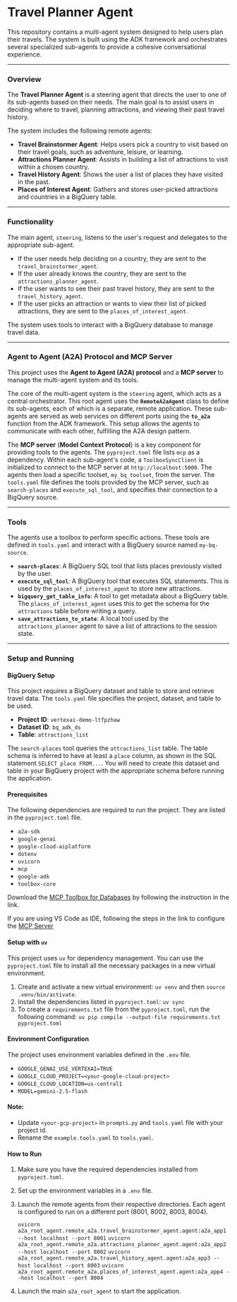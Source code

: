 # Travel Planner Agent

This repository contains a multi-agent system designed to help users plan their travels. The system is built using the ADK framework and orchestrates several specialized sub-agents to provide a cohesive conversational experience.

***

### Overview

The **Travel Planner Agent** is a steering agent that directs the user to one of its sub-agents based on their needs. The main goal is to assist users in deciding where to travel, planning attractions, and viewing their past travel history.

The system includes the following remote agents:
* **Travel Brainstormer Agent**: Helps users pick a country to visit based on their travel goals, such as adventure, leisure, or learning.
* **Attractions Planner Agent**: Assists in building a list of attractions to visit within a chosen country.
* **Travel History Agent**: Shows the user a list of places they have visited in the past.
* **Places of Interest Agent**: Gathers and stores user-picked attractions and countries in a BigQuery table.

***

### Functionality

The main agent, `steering`, listens to the user's request and delegates to the appropriate sub-agent.

* If the user needs help deciding on a country, they are sent to the `travel_brainstormer_agent`.
* If the user already knows the country, they are sent to the `attractions_planner_agent`.
* If the user wants to see their past travel history, they are sent to the `travel_history_agent`.
* If the user picks an attraction or wants to view their list of picked attractions, they are sent to the `places_of_interest_agent`.

The system uses tools to interact with a BigQuery database to manage travel data.

***

### Agent to Agent (A2A) Protocol and MCP Server

This project uses the **Agent to Agent (A2A) protocol** and a **MCP server** to manage the multi-agent system and its tools.

The core of the multi-agent system is the `steering` agent, which acts as a central orchestrator. This root agent uses the **`RemoteA2aAgent`** class to define its sub-agents, each of which is a separate, remote application. These sub-agents are served as web services on different ports using the **`to_a2a`** function from the ADK framework. This setup allows the agents to communicate with each other, fulfilling the A2A design pattern.

The **MCP server** (**Model Context Protocol**) is a key component for providing tools to the agents. The `pyproject.toml` file lists `mcp` as a dependency. Within each sub-agent's code, a `ToolboxSyncClient` is initialized to connect to the MCP server at `http://localhost:5000`. The agents then load a specific toolset, `my_bq_toolset`, from the server. The `tools.yaml` file defines the tools provided by the MCP server, such as `search-places` and `execute_sql_tool`, and specifies their connection to a BigQuery source.

***

### Tools

The agents use a toolbox to perform specific actions. These tools are defined in `tools.yaml` and interact with a BigQuery source named `my-bq-source`.

* **`search-places`**: A BigQuery SQL tool that lists places previously visited by the user.
* **`execute_sql_tool`**: A BigQuery tool that executes SQL statements. This is used by the `places_of_interest_agent` to store new attractions.
* **`bigquery_get_table_info`**: A tool to get metadata about a BigQuery table. The `places_of_interest_agent` uses this to get the schema for the `attractions` table before writing a query.
* **`save_attractions_to_state`**: A local tool used by the `attractions_planner` agent to save a list of attractions to the session state.

***

### Setup and Running

#### BigQuery Setup

This project requires a BigQuery dataset and table to store and retrieve travel data. The `tools.yaml` file specifies the project, dataset, and table to be used.

* **Project ID**: `vertexai-demo-ltfpzhaw`
* **Dataset ID**: `bq_adk_ds`
* **Table**: `attractions_list`

The `search-places` tool queries the `attractions_list` table. The table schema is inferred to have at least a `place` column, as shown in the SQL statement `SELECT place FROM...`. You will need to create this dataset and table in your BigQuery project with the appropriate schema before running the application.

#### Prerequisites

The following dependencies are required to run the project. They are listed in the `pyproject.toml` file.

* `a2a-sdk`
* `google-genai`
* `google-cloud-aiplatform`
* `dotenv`
* `uvicorn`
* `mcp`
* `google-adk`
* `toolbox-core`

Download the [MCP Toolbox for Databases](https://github.com/googleapis/genai-toolbox) by following the instruction in the link.

If you are using VS Code as IDE, following the steps in the link to configure the [MCP Server](https://code.visualstudio.com/docs/copilot/chat/mcp-servers#_add-an-mcp-server)

#### Setup with `uv`

This project uses `uv` for dependency management. You can use the `pyproject.toml` file to install all the necessary packages in a new virtual environment.

1.  Create and activate a new virtual environment: `uv venv` and then `source .venv/bin/activate`.
2.  Install the dependencies listed in `pyproject.toml`: `uv sync`
3.  To create a `requirements.txt` file from the `pyproject.toml`, run the following command: `uv pip compile --output-file requirements.txt pyproject.toml`

#### Environment Configuration

The project uses environment variables defined in the `.env` file.

* `GOOGLE_GENAI_USE_VERTEXAI=TRUE`
* `GOOGLE_CLOUD_PROJECT=<your-google-cloud-project>`
* `GOOGLE_CLOUD_LOCATION=us-central1`
* `MODEL=gemini-2.5-flash`

#### Note: 
- Update `<your-gcp-project>` in `prompts.py` and `tools.yaml` file with your project id.
- Rename the `example.tools.yaml` to `tools.yaml`.

#### How to Run

1.  Make sure you have the required dependencies installed from `pyproject.toml`.
2.  Set up the environment variables in a `.env` file.
3.  Launch the remote agents from their respective directories. Each agent is configured to run on a different port (8001, 8002, 8003, 8004).

    `uvicorn a2a_root_agent.remote_a2a.travel_brainstormer_agent.agent:a2a_app1 --host localhost --port 8001`
    `uvicorn a2a_root_agent.remote_a2a.attractions_planner_agent.agent:a2a_app2 --host localhost --port 8002`
    `uvicorn a2a_root_agent.remote_a2a.travel_history_agent.agent:a2a_app3 --host localhost --port 8003`
    `uvicorn a2a_root_agent.remote_a2a.places_of_interest_agent.agent:a2a_app4 --host localhost --port 8004`
    
4.  Launch the main `a2a_root_agent` to start the application.